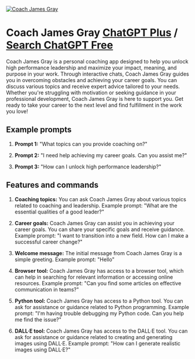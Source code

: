 
[![Coach James Gray](https://files.oaiusercontent.com/file-lmDD8ejkx2XWlpladlNDqmQa?se=2123-10-16T23%3A28%3A37Z&sp=r&sv=2021-08-06&sr=b&rscc=max-age%3D31536000%2C%20immutable&rscd=attachment%3B%20filename%3DJames%2520Gray%2520headshot.jpg&sig=bGQeNZllXsNAUTAdfQpeJXoNMrrOloJn6L8fnfA1NA8%3D)](https://chat.openai.com/g/g-Ky5yMdFyG-coach-james-gray)

# Coach James Gray [ChatGPT Plus](https://chat.openai.com/g/g-Ky5yMdFyG-coach-james-gray) / [Search ChatGPT Free](https://gptcall.net/index.html#/?search=Coach%20James%20Gray)

Coach James Gray is a personal coaching app designed to help you unlock high performance leadership and maximize your impact, meaning, and purpose in your work. Through interactive chats, Coach James Gray guides you in overcoming obstacles and achieving your career goals. You can discuss various topics and receive expert advice tailored to your needs. Whether you're struggling with motivation or seeking guidance in your professional development, Coach James Gray is here to support you. Get ready to take your career to the next level and find fulfillment in the work you love!

## Example prompts

1. **Prompt 1:** "What topics can you provide coaching on?"

2. **Prompt 2:** "I need help achieving my career goals. Can you assist me?"

3. **Prompt 3:** "How can I unlock high performance leadership?"

## Features and commands

1. **Coaching topics:** You can ask Coach James Gray about various topics related to coaching and leadership. Example prompt: "What are the essential qualities of a good leader?"

2. **Career goals:** Coach James Gray can assist you in achieving your career goals. You can share your specific goals and receive guidance. Example prompt: "I want to transition into a new field. How can I make a successful career change?"

3. **Welcome message:** The initial message from Coach James Gray is a simple greeting. Example prompt: "Hello"

4. **Browser tool:** Coach James Gray has access to a browser tool, which can help in searching for relevant information or accessing online resources. Example prompt: "Can you find some articles on effective communication in teams?"

5. **Python tool:** Coach James Gray has access to a Python tool. You can ask for assistance or guidance related to Python programming. Example prompt: "I'm having trouble debugging my Python code. Can you help me find the issue?"

6. **DALL·E tool:** Coach James Gray has access to the DALL·E tool. You can ask for assistance or guidance related to creating and generating images using DALL·E. Example prompt: "How can I generate realistic images using DALL·E?"


